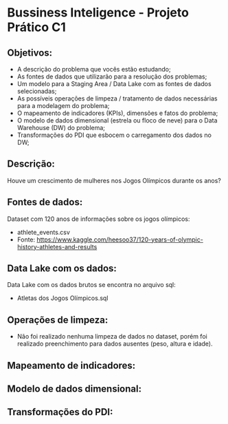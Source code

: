 # Bussiness Inteligence - Projeto Prático C1

## Objetivos:

 - A descrição do problema que vocês estão estudando;
 - As fontes de dados que utilizarão para a resolução dos problemas;
 - Um modelo para a Staging Area / Data Lake com as fontes de dados selecionadas;
 - As possíveis operações de limpeza / tratamento de dados necessárias para a modelagem do problema;
 - O mapeamento de indicadores (KPIs), dimensões e fatos do problema;
 - O modelo de dados dimensional (estrela ou floco de neve) para o Data Warehouse (DW) do problema;
 - Transformações do PDI que esbocem o carregamento dos dados no DW;

 ## Descrição:

 Houve um crescimento de mulheres nos Jogos Olímpicos durante os anos?

## Fontes de dados:

Dataset com 120 anos de informações sobre os jogos olímpicos:
 - athlete_events.csv
 - Fonte: https://www.kaggle.com/heesoo37/120-years-of-olympic-history-athletes-and-results

## Data Lake com os dados:

Data Lake com os dados brutos se encontra no arquivo sql:
  - Atletas dos Jogos Olímpicos.sql

## Operações de limpeza: 

- Não foi realizado nenhuma limpeza de dados no dataset, porém foi realizado preenchimento para dados ausentes (peso, altura e idade).

## Mapeamento de indicadores:



##  Modelo de dados dimensional:



## Transformações do PDI: